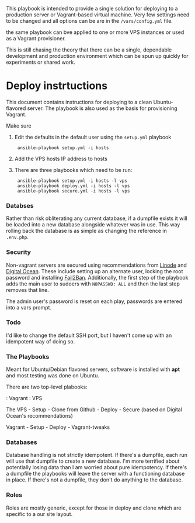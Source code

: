 
This playbook is intended to provide a single solution for deploying to a production server or Vagrant-based virtual machine. Very few settings need to be changed and all options can be  are in the `/vars/config.yml` file.

 the same playbook can bve applied to one or more VPS instances or used as a Vagrant provisioner. 


This is still chasing the theory that there can be a single, dependable development and production environment which can be spun up quickly for experiments or shared work.


# Deploy instrtuctions

This document contains instructions for deploying to a clean Ubuntu-flavored server. The playbook is also used as the basis for provisioning Vagrant.

Make sure

1. Edit the defaults in  the default user using the `setup.yml` playbook
    
        ansible-playbook setup.yml -i hosts

2. Add the VPS hosts IP address to hosts

3. There are three playbooks which need to be run:

        ansible-playbook setup.yml -i hosts -l vps
        ansible-playbook deploy.yml -i hosts -l vps
        ansible-playbook secure.yml -i hosts -l vps


### Databses
Rather than risk obliterating any current database, if a dumpfile exists it will be loaded into a new database alongside whatever was in use. This way rolling back the database is as simple as changing the reference in `.env.php`.


### Security

Non-vagrant servers are secured using recommendations from [Linode][linode secure] and [Digital Ocean][do secure]. These include setting up an alternate user, locking the root password and installing [Fail2Ban][]. Additionally, the first step of the playbook adds the main user to sudoers with `NOPASSWD: ALL` and then the last step removes that line. 

The admin user's password is reset on each play, passwords are entered into a vars prompt.


### Todo

I'd like to change the default SSH port, but I haven't come up with an idempotent way of doing so. 


### The Playbooks
Meant for Ubuntu/Debian flavored servers, software is installed with **apt** and most testing was done on Ubuntu.

There are two top-level plabooks:

: Vagrant
: VPS

The 
VPS
    - Setup
    - Clone from Github
    - Deploy
    - Secure (based on Digital Ocean's recommendations)

Vagrant
    - Setup
    - Deploy
    - Vagrant-tweaks





### Databases

Database handling is not strictly idempotent. If there's a dumpfile, each run will use that dumpfile to create a new database. I'm more terrified about potentially losing data than I am worried about pure idempotency. If there's a dumpfile the playbooks will leave the server with a functioning database in place. If there's not a dumpfile, they don't do anything to the database. 


### Roles

Roles are mostly generic, except for those in deploy and clone which are specific to a our site layout.

[linode secure]: https://www.linode.com/docs/security/securing-your-server/
[do secure]: https://www.digitalocean.com/community/tutorials/initial-server-setup-with-ubuntu-12-04
[fail2ban]: http://www.fail2ban.org/